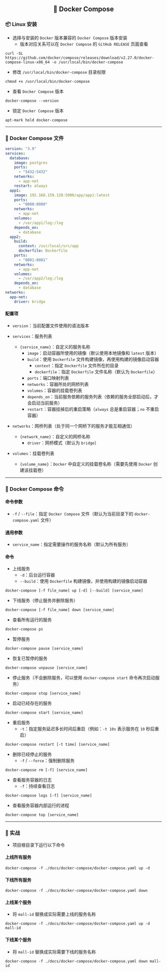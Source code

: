 <h2 align="center">📔 Docker Compose</h2>

### 📦 Linux 安装

* 选择与安装的 `Docker` 版本兼容的 `Docker Compose` 版本安装
    * 版本对应关系可以在 `Docker Compose` 的 `GitHub RELEASE` 页面查看

```shell
curl -SL https://github.com/docker/compose/releases/download/v2.27.0/docker-compose-linux-x86_64 -o /usr/local/bin/docker-compose
```

* 修改 `/usr/local/bin/docker-compose` 目录权限

```shell
chmod +x /usr/local/bin/docker-compose
```

* 查看 `Docker Compose` 版本

```shell
docker-compose --version
```

* 锁定 `Docker Compose` 版本

```shell
apt-mark hold docker-compose
```

---

### 🐳 Docker Compose 文件

```yaml
version: "3.9"
services:
  database:
    image: postgres
    ports:
      - "5432:5432"
    networks:
      - app-net
    restart: always
  app1:
    image: 192.168.159.128:5000/app/app1:latest
    ports:
      - "8080:8080"
    networks:
      - app-net
    volumes:
      - /var/app1/log:/log
    depends_on:
      - database
  app2:
    build:
      context: /usr/local/src/app
      dockerfile: Dockerfile
    ports:
      - "8081:8081"
    networks:
      - app-net
    volumes:
      - /var/app2/log:/log
    depends_on:
      - database
networks:
  app-net:
    driver: bridge
```

#### 配置项

* `version`：当前配置文件使用的语法版本


* `services`：服务列表
    * `{service_name}`：自定义的服务名称
        * `image`：启动容器所使用的镜像（默认使用本地镜像和 `latest` 版本）
        * `build`：使用 `Dockerfile` 文件构建镜像，再使用构建的镜像启动容器
            * `context`：指定 `Dockerfile` 文件所在的目录
            * `dockerfile`：指定 `Dockerfile` 文件名称（默认为 `Dockerfile`）
        * `ports`：端口映射列表
        * `networks`：容器所处的网桥列表
        * `volumes`：容器的挂载卷列表
        * `depends_on`：当前服务依赖的服务列表（依赖的服务全部启动后，才会启动当前服务）
        * `restart`：容器挂掉后的重启策略（`always` 总是重启容器；`no` 不重启容器）


* `networks`：网桥列表（处于同一个网桥下的服务才能互相通信）
    * `{network_name}`：自定义的网桥名称
        * `driver`：网桥模式（默认为 `bridge`）


* `volumes`：挂载卷列表
    * `{volume_name}`：`Docker` 中自定义的挂载卷名称（需要先使用 `Docker` 创建该挂载卷）

---

### 🔑 Docker Compose 命令

#### 命令参数

* `-f` / `--file`：指定 `Docker Compose` 文件（默认为当前目录下的 `docker-compose.yaml` 文件）

#### 通用参数

* `service_name`：指定需要操作的服务名称（默认为所有服务）

#### 命令

* 上线服务
    * `-d`：后台运行容器
    * `--build`：使用 `Dockerfile` 构建镜像，并使用构建的镜像启动容器

```shell
docker-compose [-f file_name] up [-d] [--build] [service_name]
```

* 下线服务（停止服务并删除服务）

```shell
docker-compose [-f file_name] down [service_name]
```

* 查看所有运行的服务

```shell
docker-compose ps
```

* 暂停服务

```shell
docker-compose pause [service_name]
```

* 恢复已暂停的服务

```shell
docker-compose unpause [service_name]
```

* 停止服务（不会删除服务，可以使用 `docker-compose start` 命令再次启动服务）

```shell
docker-compose stop [service_name]
```

* 启动已经存在的服务

```shell
docker-compose start [service_name]
```

* 重启服务
    * `-t`：指定服务延迟多长时间后重启（例如：`-t 10s` 表示服务在 `10` 秒后重启）

```shell
docker-compose restart [-t time] [service_name]
```

* 删除已经停止的服务
    * `-f` / `--force`：强制删除服务

```shell
docker-compose rm [-f] [service_name]
```

* 查看服务容器的日志
    * `-f`：持续查看日志

```shell
docker-compose logs [-f] [service_name]
```

* 查看服务容器内部运行的进程

```shell
docker-compose top [service_name]
```

---

### 🏹 实战

* 项目根目录下运行以下命令

#### 上线所有服务

```shell
docker-compose -f ./docs/docker-compose/docker-compose.yaml up -d
```

#### 下线所有服务

```shell
docker-compose -f ./docs/docker-compose/docker-compose.yaml down
```

#### 上线某个服务

* 将 `mall-id` 替换成实际需要上线的服务名称

```shell
docker-compose -f ./docs/docker-compose/docker-compose.yaml up -d mall-id
```

#### 下线某个服务

* 将 `mall-id` 替换成实际需要下线的服务名称

```shell
docker-compose -f ./docs/docker-compose/docker-compose.yaml down mall-id
```
